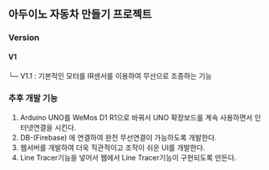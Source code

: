 ## 아두이노 자동차 만들기 프로젝트

### Version
#### V1
└─ V1.1 : 기본적인 모터를 IR센서를 이용하여 무선으로 조종하는 기능 <br>

### 추후 개발 기능
1. Arduino UNO를 WeMos D1 R1으로 바꿔서 UNO 확장보드를 계속 사용하면서 인터넷연결을 시킨다. <br>
2. DB-(Firebase) 에 연결하여 완전 무선연결이 가능하도록 개발한다. <br>
3. 웹서버를 개발하여 더욱 직관적이고 조작이 쉬운 UI를 개발한다. <br>
4. Line Tracer기능을 넣어서 웹에서 Line Tracer기능이 구현되도록 만든다. <br>